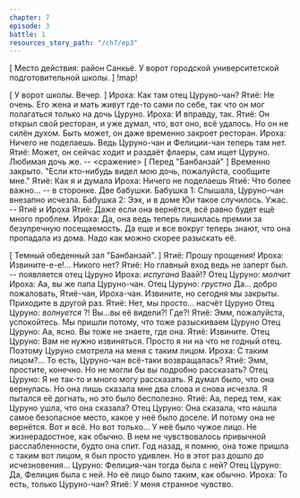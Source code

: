 ```yaml
---
chapter: 7
episode: 3
battle: 1
resources_story_path: "/ch7/ep3"
---
```

[ Место действия: район Санкьё. У ворот городской университетской подготовительной школы. ]
!map!

[ У ворот школы. Вечер. ]
Ироха: Как там отец Цуруно-чан?
Ятиё: Не очень. Его жена и мать живут где-то сами по себе, так что он мог полагаться только на дочь Цуруно.
Ироха: И вправду, так.
Ятиё: Он открыл свой ресторан, и уже думал, что, вот оно, всё удалось. Но он не силён духом. Быть может, он даже временно закроет ресторан.
Ироха: Ничего не поделаешь. Ведь Цуруно-чан и Фелиции-чан теперь там нет.
Ятиё: Может, он сейчас ходит и раздаёт флаеры, сам ищет Цуруно. Любимая дочь же.
-- <сражение>
[ Перед "Банбанзай" ]
Временно закрыто.
"Если кто-нибудь видел мою дочь, пожалуйста, сообщите мне."
Ятиё: Как я и думала
Ироха: Ничего не поделаешь
Ятиё: Что более важно...
-- в сторонке. Две бабушки.
Бабушка 1: Слышала, Цуруно-чан внезапно исчезла.
Бабушка 2: Ээх, и в доме Юи такое случилось. Ужас.
-- Ятиё и Ироха
Ятиё: Даже если она вернётся, всё равно будет ещё много проблем.
Ироха: Да, она ведь теперь лишилась премии за безупречную посещаемость. Да еще и все вокруг теперь знают, что она пропадала из дома. Надо как можно скорее разыскать её.

[ Темный обеденный зал "Банбанзай". ]
Ятиё: Прошу прощения!
Ироха: Извините-е-е!... Никого нет?
Ятиё: Но главный вход ведь не заперт был.
-- появляется отец Цуруно
Ироха: *испугана* Ваай!?
Отец Цуруно: *молчит*
Ироха: Аа, вы же папа Цуруно-чан.
Отец Цуруно: *грустно* Да... добро пожаловать, Ятиё-чан, Ироха-чан. Извините, но сегодня мы закрыты. Приходите в другой раз.
Ятиё: Нет, мы просто... насчёт Цуруно
Отец Цуруно: *волнуется* ?! Вы...вы её видели?! Где?!
Ятиё: Эмм, пожалуйста, успокойтесь. Мы пришли потому, что тоже разыскиваем Цуруно
Отец Цуруно: Аа, ясно. Вы тоже не знаете, где она.
Ятиё: Извините.
Отец Цуруно: Вам не нужно извиняться. Просто я ни на что не годный отец. Поэтому Цуруно смотрела на меня с таким лицом.
Ироха: С таким лицом?... То есть, Цуруно-чан всё-таки возвращалась?
Ятиё: Эмм, простите, конечно. Но не могли бы вы подробно рассказать?
Отец Цуруно: Я не так-то и много могу рассказать. Я думал было, что она вернулась. Но она лишь сказала мне два слова и снова исчезла. Я пытался её догнать, но это было бесполезно.
Ятиё: Аа, перед тем, как Цуруно ушла, что она сказала?
Отец Цуруно: Она сказала, что нашла самое безопасное место, какое у неё было доселе. И потому она не вернётся. Вот и всё. Но вот только...
У неё было чужое лицо. Не жизнерадостное, как обычно. В нем не чувствовалось привычной расслабленности, будто она спит. Год назад, я помню, она тоже пришла с таким вот лицом, я был просто удивлен. Но в этот раз дошло до исчезновения...
Цуруно: Фелиция-чан тогда была с ней?
Отец Цуруно: Да, Фелиция была с ней. Но её лицо было таким, как обычно.
Ироха: То есть, только Цуруно-чан?
Ятиё: У меня странное чувство.
